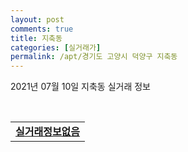 ```yaml
---
layout: post
comments: true
title: 지축동
categories: [실거래가]
permalink: /apt/경기도 고양시 덕양구 지축동
---
```


2021년 07월 10일 지축동 실거래 정보

<script type="text/javascript">
  google.charts.load('current', {'packages':['corechart']});
  google.charts.setOnLoadCallback(drawChart);

  function drawChart() {
    var data = google.visualization.arrayToDataTable([['거래일', '매매', '전월세', '전매'], ['20-08', 1, 1, 1], ['20-09', 5, 3, 0], ['20-10', 3, 0, 0], ['20-11', 1, 6, 0], ['20-12', 2, 2, 0], ['21-01', 0, 2, 0], ['21-02', 2, 7, 0], ['21-03', 1, 8, 0], ['21-04', 1, 6, 0], ['21-05', 3, 2, 0], ['21-06', 0, 6, 0]]);

    var options = {
      title: '최근 1년간 유형별 거래량 추이',
      legend: { position: 'bottom' }
    };

    var chart = new google.visualization.LineChart(document.getElementById('columnchart_material'));
    chart.draw(data, (options));년간 
  }
</script>

<div id="columnchart_material" style="width: 95%; margin-left: -35px; display: block"></div>
<br>
<table>
  <tr>
    <td colspan="4" style="font-weight: bold;"><a href="https://search.naver.com/search.naver?query=지축동 실거래정보없음">실거래정보없음</a></td>
  </tr>
    
</table>
    